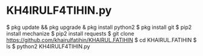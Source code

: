 # KH4IRULF4TIHIN.py
$ pkg update && pkg upgrade
& pkg install python2
$ pkg install git
$ pip2 install mechanize
$ pip2 install requests
$ git clone https://github.com/khairulfatihin/KHAIRUL.FATIHIN
$ cd KHAIRUL.FATIHIN
$ ls
$ python2 KH4IRULF4TIHIN.py
